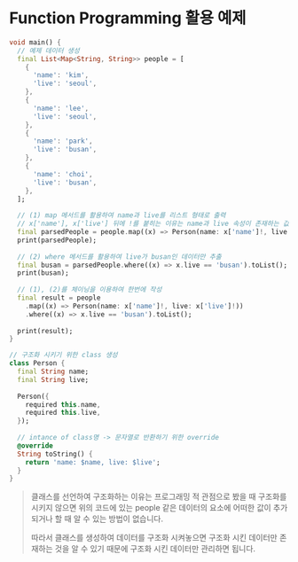 # Function Programming 활용 예제

``` dart
void main() {
  // 예제 데이터 생성
  final List<Map<String, String>> people = [
    {
      'name': 'kim',
      'live': 'seoul',
    },
    {
      'name': 'lee',
      'live': 'seoul',
    },
    {
      'name': 'park',
      'live': 'busan',
    },
    {
      'name': 'choi',
      'live': 'busan',
    },
  ];
  
  // (1) map 메서드를 활용하여 name과 live를 리스트 형태로 출력
  // x['name'], x['live'] 뒤에 !를 붙히는 이유는 name과 live 속성이 존재하는 값이라는 걸 클래스에 알려주기 위함
  final parsedPeople = people.map((x) => Person(name: x['name']!, live: x['live']!)).toList();
  print(parsedPeople);
  
  // (2) where 메서드를 활용하여 live가 busan인 데이터만 추출
  final busan = parsedPeople.where((x) => x.live == 'busan').toList();
  print(busan);
  
  // (1), (2)를 체이닝을 이용하여 한번에 작성
  final result = people
    .map((x) => Person(name: x['name']!, live: x['live']!))
    .where((x) => x.live == 'busan').toList();
  
  print(result);
}

// 구조화 시키기 위한 class 생성
class Person {
  final String name;
  final String live;
  
  Person({
    required this.name,
    required this.live,
  });
  
  // intance of class명 -> 문자열로 반환하기 위한 override
  @override
  String toString() {
    return 'name: $name, live: $live';
  }
}
```

> 클래스를 선언하여 구조화하는 이유는 프로그래밍 적 관점으로 봤을 때 구조화를 시키지 않으면 위의 코드에 있는 people 같은 데이터의 요소에 어떠한 값이 추가되거나 할 때 알 수 있는 방법이 없습니다.
>
> 따라서 클래스를 생성하여 데이터를 구조화 시켜놓으면 구조화 시킨 데이터만 존재하는 것을 알 수 있기 때문에 구조화 시킨 데이터만 관리하면 됩니다.